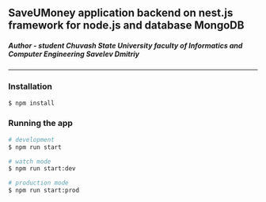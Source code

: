 <h2>SaveUMoney application backend on nest.js framework for node.js and database MongoDB</h2>
<h5>Author - student Chuvash State University faculty of Informatics and Computer Engineering Savelev Dmitriy</h5>
<hr>

<h3>Installation</h3>

```bash
$ npm install
```

<h3>Running the app</h3>

```bash
# development
$ npm run start

# watch mode
$ npm run start:dev

# production mode
$ npm run start:prod
```
